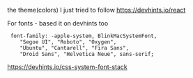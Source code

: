 
the theme(colors) I just tried to follow https://devhints.io/react

For fonts - based it on devhints too
```
 font-family: -apple-system, BlinkMacSystemFont,
    "Segoe UI", "Roboto", "Oxygen",
    "Ubuntu", "Cantarell", "Fira Sans",
    "Droid Sans", "Helvetica Neue", sans-serif;
```
https://devhints.io/css-system-font-stack